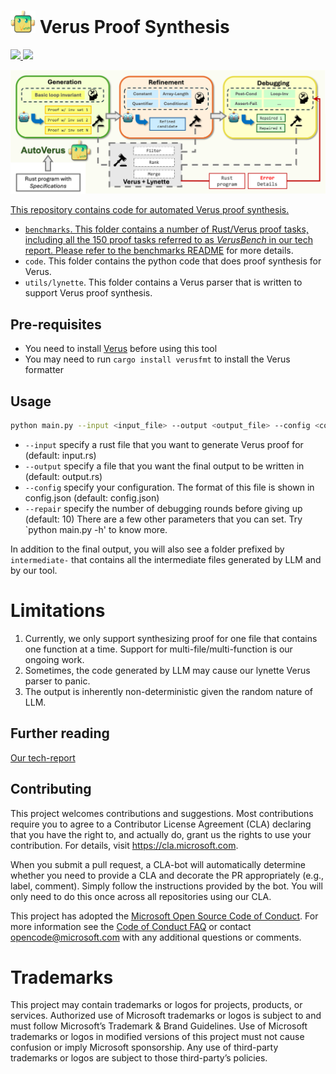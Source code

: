 # <img src="assets/logo.png" alt="Project logo" width="40" /> Verus Proof Synthesis

<p align="left">
    <a href="https://arxiv.org/abs/2409.13082"><img src="https://img.shields.io/badge/arXiv-2409.13082-b31b1b.svg?style=for-the-badge">
    <a href="https://sites.google.com/view/autoverus"><img src="https://img.shields.io/badge/Website-blue.svg?style=for-the-badge">
</p>

![Framework](assets/framework.png)

This repository contains code for automated Verus proof synthesis.

* `benchmarks`. This folder contains a number of Rust/Verus proof tasks, including all the 150 proof tasks referred to as <i>VerusBench</i> in our tech report. Please refer to the [benchmarks README](benchmarks/README.md) for more details.
* `code`. This folder contains the python code that does proof synthesis for Verus.
* `utils/lynette`. This folder contains a Verus parser that is written to support Verus proof synthesis.

## Pre-requisites

* You need to install [Verus](https://github.com/verus-lang/verus) before using this tool
* You may need to run `cargo install verusfmt` to install the Verus formatter

## Usage

```bash
python main.py --input <input_file> --output <output_file> --config <config_file> 
```
* `--input` specify a rust file that you want to generate Verus proof for (default: input.rs)
* `--output` specify a file that you want the final output to be written in (default: output.rs)
* `--config` specify your configuration. The format of this file is shown in config.json (default: config.json)
* `--repair` specify the number of debugging rounds before giving up (default: 10) 
There are a few other parameters that you can set. Try `python main.py -h' to know more.

In addition to the final output, you will also see a folder prefixed by `intermediate-` that contains all the intermediate files generated by LLM and by our tool.

# Limitations
1. Currently, we only support synthesizing proof for one file that contains one function at a time. Support for multi-file/multi-function is our ongoing work.
2. Sometimes, the code generated by LLM may cause our lynette Verus parser to panic.
3. The output is inherently non-deterministic given the random nature of LLM.

## Further reading

[Our tech-report](https://arxiv.org/abs/2409.13082)

## Contributing

This project welcomes contributions and suggestions. Most contributions require you to agree to a Contributor License Agreement (CLA) declaring that you have the right to, and actually do, grant us the rights to use your contribution. For details, visit https://cla.microsoft.com.

When you submit a pull request, a CLA-bot will automatically determine whether you need to provide a CLA and decorate the PR appropriately (e.g., label, comment). Simply follow the instructions provided by the bot. You will only need to do this once across all repositories using our CLA.

This project has adopted the [Microsoft Open Source Code of Conduct](https://opensource.microsoft.com/codeofconduct/). For more information see the [Code of Conduct FAQ](https://opensource.microsoft.com/codeofconduct/faq/) or contact [opencode@microsoft.com](mailto:opencode@microsoft.com) with any additional questions or comments.

# Trademarks 

This project may contain trademarks or logos for projects, products, or services. Authorized use of Microsoft trademarks or logos is subject to and must follow Microsoft’s Trademark & Brand Guidelines. Use of Microsoft trademarks or logos in modified versions of this project must not cause confusion or imply Microsoft sponsorship. Any use of third-party trademarks or logos are subject to those third-party’s policies.
